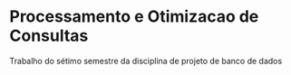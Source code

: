 # Processamento e Otimizacao de Consultas
 Trabalho do sétimo semestre da disciplina de projeto de banco de dados
